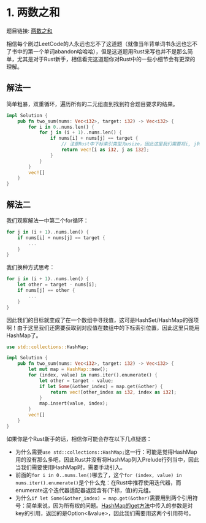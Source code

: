 # 1. 两数之和
题目链接: [两数之和](https://leetcode-cn.com/problems/two-sum/)

相信每个刷过LeetCode的人永远也忘不了这道题（就像当年背单词书永远也忘不了书中的第一个单词abandon哈哈哈），但是这道题用Rust来写也并不是那么简单，尤其是对于Rust新手，相信看完这道题你对Rust中的一些小细节会有更深的理解。


## 解法一
简单粗暴，双重循环，遍历所有的二元组直到找到符合题目要求的结果。

```rust
impl Solution {
    pub fn two_sum(nums: Vec<i32>, target: i32) -> Vec<i32> {
        for i in 0..nums.len() {
            for j in (i + 1)..nums.len() {
                if nums[i] + nums[j] == target {
                    // 注意Rust中下标索引类型为usize，因此这里我们需要将i, j转换为i32
                    return vec![i as i32, j as i32];
                }
            }
        }
        vec![]
    }
}
```

## 解法二
我们观察解法一中第二个for循环：

```rust
for j in (i + 1)..nums.len() {
    if nums[i] + nums[j] == target {
        ...
    }
}
```

我们换种方式思考：

```rust
for j in (i + 1)..nums.len() {
    let other = target - nums[i];
    if nums[j] == other {
        ...
    }
}
```

因此我们的目标就变成了在一个数组中寻找值，这可是HashSet/HashMap的强项啊！由于这里我们还需要获取到对应值在数组中的下标索引位置，因此这里只能用HashMap了。

```rust
use std::collections::HashMap;

impl Solution {
    pub fn two_sum(nums: Vec<i32>, target: i32) -> Vec<i32> {
        let mut map = HashMap::new();
        for (index, value) in nums.iter().enumerate() {
            let other = target - value;
            if let Some(&other_index) = map.get(&other) {
                return vec![other_index as i32, index as i32];
            }
            map.insert(value, index);
        }
        vec![]
    }
}
```

如果你是个Rust新手的话，相信你可能会存在以下几点疑惑：

- 为什么需要`use std::collections::HashMap;`这一行：可能是觉得HashMap用的没有那么多吧，因此Rust并没有将HashMap列入Prelude行列当中，因此当我们需要使用HashMap时，需要手动引入。
- 前面的`for i in 0..nums.len()`哪去了，这个`for (index, value) in nums.iter().enumerate()`是个什么鬼：在Rust中推荐使用迭代器，而enumerate这个迭代器适配器返回含有(下标，值)的元组。
- 为什么`if let Some(&other_index) = map.get(&other)`需要用到两个引用符号：简单来说，因为所有权的问题。[HashMap的get方法](https://doc.rust-lang.org/std/collections/struct.HashMap.html#method.get)中传入的参数是对key的引用，返回的是Option<&value>，因此我们需要用这两个引用符号。

